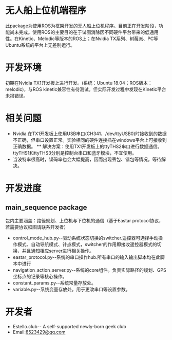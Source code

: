 # 无人船上位机端程序
此package为使用ROS为框架开发的无人船上位机程序。目前正在开发阶段，功能尚未完成。使用ROS的主要目的在于试图消除因不同硬件平台带来的低通用性。在Kinetic、Melodic等版本的ROS上；在Nvidia TX系列、树莓派、PC等Ubuntu系统的平台上无差别运行。
# 开发环境
初期在Nvidia TX1开发板上进行开发。(系统：Ubuntu 18.04；ROS版本：melodic)，与ROS kinetic兼容性有待测试。但实际开发过程中发现在Kinetic平台未报错误。
# 相关问题
* Nvidia 在TX1开发板上使用USB串口(CH341，/dev/ttyUSB0)时接收到的数据不正确，但串口设置正常。实验相同的硬件连接插在windows平台上可接收到正确数据。
** 解决方案：使用TX1开发板上的ttyTHS2串口进行数据通信。ttyTHS1和ttyTHS3分别是控制台串口和蓝牙模块，不宜使用。
* 当波特率很高时，误码率也会大幅提高，因而出现丢包、错包等情况。等待解决。
# 开发进度
## main_sequence package
包内主要涵盖：路径规划、上位机与下位机的通信（基于Eastar protocol协议，若需要协议框图请联系开发者）
- control_mode_hub.py--驱动系统状态切换的switcher.遥控器可选择手动操作模式、自动导航模式、计点模式，switcher的作用即接收遥控器模式的切换，并且通知相应server进行相关操作。
- eastar_protocol.py--系统的串口操作hub.所有串口的输入输出脚本均在此脚本中进行
- navigation_action_server.py--系统的core组件。负责实际路径的规划、GPS坐标点的记录等核心操作。
- constant_params.py--系统常量存放处。
- variable.py--系统变量存放处。用于更改串口等设置参数。
# 开发者
* Estello.club-- A self-supported newly-born geek club
* Email:8523429@qq.com
